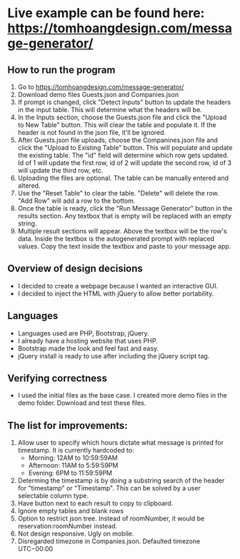 # Live example can be found here: https://tomhoangdesign.com/message-generator/

## How to run the program
1. Go to https://tomhoangdesign.com/message-generator/
2. Download demo files Guests.json and Companies.json
3. If prompt is changed, click "Detect Inputs" button to update the headers in the input table. This will determine what the headers will be.
4. In the Inputs section, choose the Guests.json file and click the "Upload to New Table" button. This will clear the table and populate it. If the header is not found in the json file, it'll be ignored.
5. After Guests.json file uploads, choose the Companines.json file and click the "Upload to Existing Table" button. This will populate and update the existing table. The "id" field will determine which row gets updated. Id of 1 will update the first row, id of 2 will update the second row, id of 3 will update the third row, etc.
6. Uploading the files are optional. The table can be manually entered and altered.
7. Use the "Reset Table" to clear the table. "Delete" will delete the row. "Add Row" will add a row to the bottom.
8. Once the table is ready, click the "Run Message Generator" button in the results section. Any textbox that is empty will be replaced with an empty string.
9. Multiple result sections will appear. Above the textbox will be the row's data. Inside the textbox is the autogenerated prompt with replaced values. Copy the text inside the textbox and paste to your message app.

## Overview of design decisions
* I decided to create a webpage because I wanted an interactive GUI.
* I decided to inject the HTML with jQuery to allow better portability.

## Languages
* Languages used are PHP, Bootstrap, jQuery.
* I already have a hosting website that uses PHP.
* Bootstrap made the look and feel fast and easy.
* jQuery install is ready to use after including the jQuery script tag.

## Verifying correctness
* I used the initial files as the base case. I created more demo files in the demo folder. Download and test these files.

## The list for improvements:
1. Allow user to specify which hours dictate what message is printed for timestamp. It is currently hardcoded to:
   * Morning: 12AM to 10:59:59AM
   * Afternoon: 11AM to 5:59:59PM
   * Evening: 6PM to 11:59:59PM
2. Determing the timestamp is by doing a substring search of the header for "timestamp" or "Timestamp". This can be solved by a user selectable column type.
3. Have button next to each result to copy to clipboard.
4. Ignore empty tables and blank rows
5. Option to restrict json tree. Instead of roomNumber, it would be reservation:roomNumber instead.
6. Not design responsive. Ugly on mobile.
7. Disregarded timezone in Companies.json. Defaulted timezone UTC−00:00


